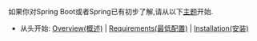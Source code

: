 如果你对Spring Boot或者Spring已有初步了解,请从以下[主题]()开始.  
* 从头开始: [Overview(概述)]() | [Requirements(最低配置)]() | [Installation(安装)]()